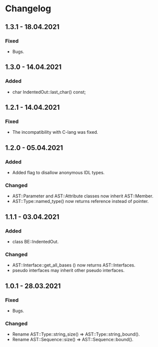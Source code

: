 # Changelog

## 1.3.1 - 18.04.2021
### Fixed
- Bugs.

## 1.3.0 - 14.04.2021
### Added
- char IndentedOut::last_char() const;

## 1.2.1 - 14.04.2021
### Fixed
- The incompatibility with C-lang was fixed.

## 1.2.0 - 05.04.2021
### Added
- Added flag to disallow anonymous IDL types.

### Changed
- AST\::Parameter and AST\::Attribute classes now inherit AST\::Member.
- AST\::Type\::named_type() now returns reference instead of pointer.

## 1.1.1 - 03.04.2021
### Added
- class BE\::IndentedOut.
### Changed
- AST\::Interface\::get_all_bases () now returns AST\::Interfaces.
- pseudo interfaces may inherit other pseudo interfaces.

## 1.0.1 - 28.03.2021
### Fixed
- Bugs.
### Changed
- Rename AST\::Type\::string_size() => AST\::Type\::string_bound().
- Rename AST\::Sequence\::size() => AST\::Sequence\::bound().
